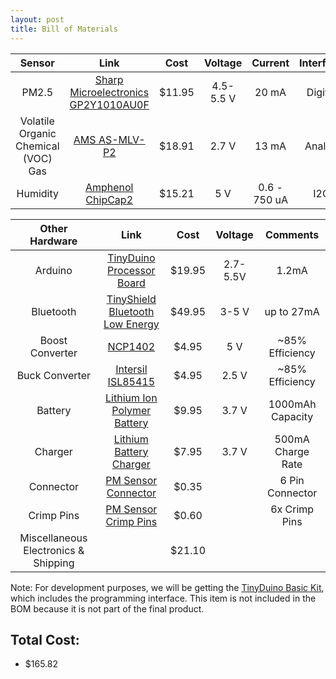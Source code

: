 ```yaml
---
layout: post
title: Bill of Materials
---
```

| Sensor | Link | Cost | Voltage | Current | Interface |
| :---: | :---: | :---: | :---: | :---: | :---: |
| PM2.5 | [Sharp Microelectronics GP2Y1010AU0F](https://www.sparkfun.com/products/9689) | $11.95 | 4.5-5.5 V | 20 mA | Digital |
| Volatile Organic Chemical (VOC) Gas | [AMS AS-MLV-P2](http://www.digikey.com/product-detail/en/AS-MLV-P2/AS-MLV-P2-ND/5117220) | $18.91 | 2.7 V | 13 mA | Analog |
| Humidity | [Amphenol ChipCap2](http://www.digikey.com/product-search/EN?mpart=CC2D25S-SIP) | $15.21 | 5 V | 0.6 - 750 uA | I2C |

| Other Hardware | Link | Cost | Voltage | Comments |
| :---: | :---: | :---: | :---: | :---: |
| Arduino | [TinyDuino Processor Board](https://tiny-circuits.com/tinyduino-processor-board.html) | $19.95 | 2.7-5.5V | 1.2mA |
| Bluetooth | [TinyShield Bluetooth Low Energy](https://tiny-circuits.com/tiny-shield-bluetooth-low-energy-146.html) | $49.95 | 3-5 V | up to 27mA |
| Boost Converter | [NCP1402](https://www.pololu.com/product/798) | $4.95 | 5 V | ~85% Efficiency |
| Buck Converter | [Intersil ISL85415](https://www.pololu.com/product/2841) | $4.95 | 2.5 V | ~85% Efficiency |
| Battery | [Lithium Ion Polymer Battery](https://www.sparkfun.com/products/339) | $9.95 | 3.7 V | 1000mAh Capacity |
| Charger | [Lithium Battery Charger](https://www.sparkfun.com/products/10217) | $7.95 | 3.7 V | 500mA Charge Rate |
| Connector | [PM Sensor Connector](https://www.sparkfun.com/products/9690) | $0.35 | | 6 Pin Connector |
| Crimp Pins | [PM Sensor Crimp Pins](https://www.sparkfun.com/products/9690) | $0.60 | | 6x Crimp Pins |
| Miscellaneous Electronics & Shipping | | $21.10 | | |

Note: For development purposes, we will be getting the [TinyDuino Basic Kit](https://tiny-circuits.com/tiny-duino-basic-kit-158.html), which includes the programming interface.  This item is not included in the BOM because it is not part of the final product.

## Total Cost:
* $165.82
